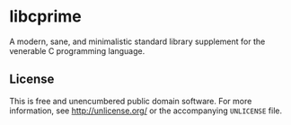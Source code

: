 libcprime
=========

A modern, sane, and minimalistic standard library supplement for the
venerable C programming language.

License
-------

This is free and unencumbered public domain software. For more information,
see <http://unlicense.org/> or the accompanying `UNLICENSE` file.
